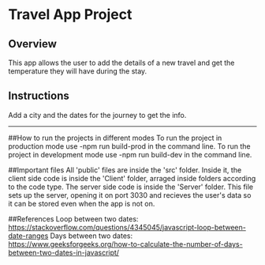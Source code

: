 # Travel App Project

## Overview
This app allows the user to add the details of a new travel and get the temperature they will have during the stay.

## Instructions
Add a city and the dates for the journey to get the info.

-------------------------------------------------------------------------------------------------------------------------------------------

##How to run the projects in different modes
To run the project in production mode use -npm run build-prod in the command line.
To run the project in development mode use -npm run build-dev in the command line.

##Important files
All 'public' files are inside the 'src' folder. Inside it, the client side code is inside the 'Client' folder, arraged inside folders according to the code type.
The server side code is inside the 'Server' folder. This file sets up the server, opening it on port 3030 and recieves the user's data so it can be stored even when the app is not on.

##References
Loop between two dates: https://stackoverflow.com/questions/4345045/javascript-loop-between-date-ranges
Days between two dates: https://www.geeksforgeeks.org/how-to-calculate-the-number-of-days-between-two-dates-in-javascript/
